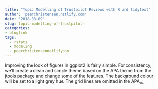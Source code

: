 ```yaml
---
title: "Topic Modelling of Trustpilot Reviews with R and tidytext"
author: 'peerchristensen.netlify.com'
date: '2018-08-09'
slug: topic-modelling-of-trustpilot-
categories:
- bloglink
tags:
  - rstats
  - modeling
  - peerchristensennetlifycom
---
```


Improving the look of figures in ggplot2 is fairly simple. For consistency, we’ll create a clean and simple theme based on the APA theme from the jtools package and change some of the features. The background colour will be set to a light grey hue. The grid lines are omitted in the APA[... <i class="fas fa-external-link-alt"></i>](https://peerchristensen.netlify.com/post/topic-modelling-of-trustpilot-reviews-with-r-and-tidytext/)


